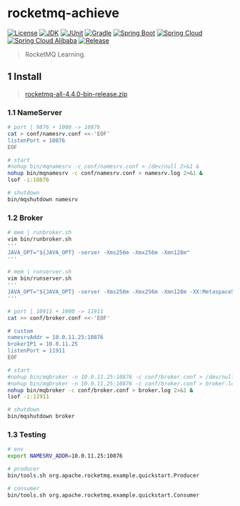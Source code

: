 # rocketmq-achieve

[![License](https://img.shields.io/badge/License-MIT-green.svg?style=flat&logo=github)](https://www.mit-license.org)
[![JDK](https://img.shields.io/badge/JDK-1.8u202-brightgreen.svg?style=flat&logo=java)](https://www.oracle.com/java/technologies/javase-downloads.html)
[![JUnit](https://img.shields.io/badge/JUnit-5.6.2-brightgreen.svg?style=flat&logo=junit5)](https://junit.org/junit5/docs/current/user-guide)
[![Gradle](https://img.shields.io/badge/Gradle-7.2-brightgreen.svg?style=flat&logo=gradle)](https://docs.gradle.org/7.2/userguide/installation.html)
[![Spring Boot](https://img.shields.io/badge/Spring_Boot-2.3.2-brightgreen.svg?style=flat&logo=springboot)](https://docs.spring.io/spring-boot/docs/2.3.2.RELEASE/reference/htmlsingle/)
[![Spring Cloud](https://img.shields.io/badge/Spring_Cloud-Hoxton.SR9-brightgreen.svg?style=flat&logo=spring)](https://docs.spring.io/spring-cloud/docs/Hoxton.SR9/reference/htmlsingle/)
[![Spring Cloud Alibaba](https://img.shields.io/badge/Spring_Cloud_Alibaba-2.2.6-brightgreen.svg?style=flat&logo=alibabacloud)](https://spring-cloud-alibaba-group.github.io/github-pages/hoxton/zh-cn/index.html)
[![Release](https://img.shields.io/badge/Release-0.3.0-blue.svg)](https://github.com/aaric/rocketmq-achieve/releases)

> RocketMQ Learning.

## 1 Install

> [rocketmq-all-4.4.0-bin-release.zip](https://archive.apache.org/dist/rocketmq/4.4.0/rocketmq-all-4.4.0-bin-release.zip)

### 1.1 NameServer

```bash
# port | 9876 + 1000 -> 10876
cat > conf/namesrv.conf <<-'EOF'
listenPort = 10876
EOF

# start
#nohup bin/mqnamesrv -c conf/namesrv.conf > /dev/null 2>&1 &
nohup bin/mqnamesrv -c conf/namesrv.conf > namesrv.log 2>&1 &
lsof -i:10876

# shutdown
bin/mqshutdown namesrv
```

### 1.2 Broker

```bash
# mem | runbroker.sh
vim bin/runbroker.sh
'''
JAVA_OPT="${JAVA_OPT} -server -Xms256m -Xmx256m -Xmn128m"
'''

# mem | runserver.sh
vim bin/runserver.sh
'''
JAVA_OPT="${JAVA_OPT} -server -Xms256m -Xmx256m -Xmn128m -XX:MetaspaceSize=128m -XX:MaxMetaspaceSize=320m"
'''

# port | 10911 + 1000 -> 11911
cat >> conf/broker.conf <<-'EOF'

# custom
namesrvAddr = 10.0.11.25:10876
brokerIP1 = 10.0.11.25
listenPort = 11911
EOF

# start
#nohup bin/mqbroker -n 10.0.11.25:10876 -c conf/broker.conf > /dev/null 2>&1 &
#nohup bin/mqbroker -n 10.0.11.25:10876 -c conf/broker.conf > broker.log 2>&1 &
nohup bin/mqbroker -c conf/broker.conf > broker.log 2>&1 &
lsof -i:11911

# shutdown
bin/mqshutdown broker
```

### 1.3 Testing

```bash
# env
export NAMESRV_ADDR=10.0.11.25:10876

# producer
bin/tools.sh org.apache.rocketmq.example.quickstart.Producer

# consumer
bin/tools.sh org.apache.rocketmq.example.quickstart.Consumer
```
